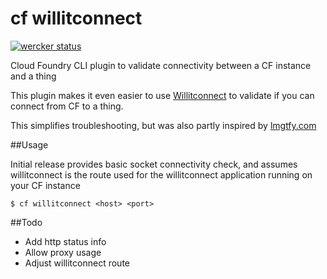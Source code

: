 # cf willitconnect

[![wercker status](https://app.wercker.com/status/e1f851f98e9028a7ccd9a8a38e84eca0/m "wercker status")](https://app.wercker.com/project/bykey/e1f851f98e9028a7ccd9a8a38e84eca0)

Cloud Foundry CLI plugin to validate connectivity between a CF instance and a thing

This plugin makes it even easier to use [Willitconnect](https://github.com/krujos/willitconnect) to validate if you can connect from CF to a thing.

This simplifies troubleshooting, but was also partly inspired by [lmgtfy.com](http://lmgtfy.com/)

##Usage

Initial release provides basic socket connectivity check, and assumes willitconnect is the route used for the willitconnect application running on your CF instance

```
$ cf willitconnect <host> <port>
```

##Todo

* Add http status info
* Allow proxy usage
* Adjust willitconnect route
